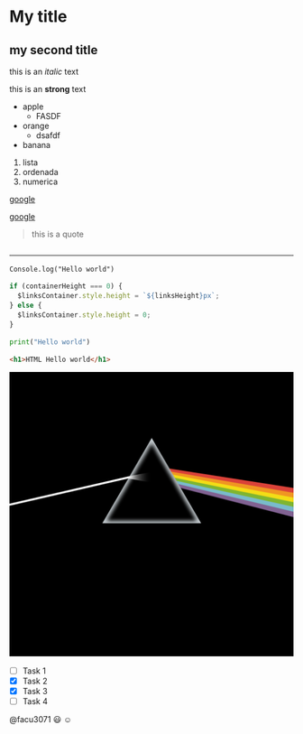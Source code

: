 # My title

## my second title

this is an _italic_ text

this is an **strong** text

<!-- UL -->

- apple
  - FASDF
- orange
  - dsafdf
- banana

1. lista
2. ordenada
3. numerica

[google](https://google.com)

[google](https://google.com "Custom title")

> this is a quote

## <!-- LINES -->

---

<!-- CODE -->
<!-- one line -->

`Console.log("Hello world")`

<!-- multiple lines -->

```javascript
if (containerHeight === 0) {
  $linksContainer.style.height = `${linksHeight}px`;
} else {
  $linksContainer.style.height = 0;
}
```

```python
print("Hello world")
```

```html
<h1>HTML Hello world</h1>
```

<!-- IMG -->

![Imagen de pink floud](pink.png)

<!-- TO DO -->

- [ ] Task 1
- [x] Task 2
- [x] Task 3
- [ ] Task 4

<!-- Emojis -->
@facu3071 :smiley: :relaxed:
